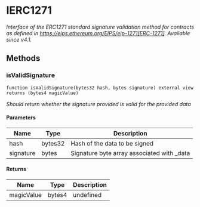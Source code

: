 # IERC1271







*Interface of the ERC1271 standard signature validation method for contracts as defined in https://eips.ethereum.org/EIPS/eip-1271[ERC-1271]. _Available since v4.1._*

## Methods

### isValidSignature

```solidity
function isValidSignature(bytes32 hash, bytes signature) external view returns (bytes4 magicValue)
```



*Should return whether the signature provided is valid for the provided data*

#### Parameters

| Name | Type | Description |
|---|---|---|
| hash | bytes32 | Hash of the data to be signed
| signature | bytes | Signature byte array associated with _data

#### Returns

| Name | Type | Description |
|---|---|---|
| magicValue | bytes4 | undefined





